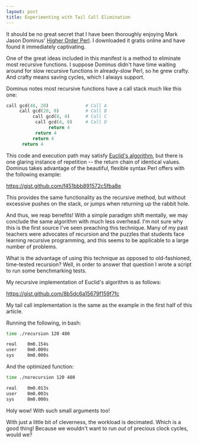 ```yaml
---
layout: post
title: Experimenting with Tail Call Elimination
---
```


It should be no great secret that I have been thoroughly enjoying Mark Jason Dominus' [Higher Order Perl](http://hop.perl.plover.com/#free). I downloaded it gratis online and have found it immediately captivating.

One of the great ideas included in this manifest is a method to eliminate most recursive functions. I suppose Dominus didn't have time waiting around for slow recursive functions in already-slow Perl, so he grew crafty. And crafty means saving cycles, which I always support.

Dominus notes most recursive functions have a call stack much like this one:

```python
call gcd(48, 20)              # Call A
     call gcd(20, 8)          # Call B
     	  call gcd(8, 4)      # Call C
	       call gcd(4, 0)     # Call D
	       	    return 4
	       return 4
          return 4
      return 4
```

This code and execution path may satisfy [Euclid's algorithm](http://en.wikipedia.org/wiki/Euclidean_algorithm), but there is one glaring instance of repetition -- the return chain of identical values. Dominus takes advantage of the beautiful, flexible syntax Perl offers with the following example:

https://gist.github.com/f451bbb891572c5fba8e

This provides the same functionality as the recursive method, but without excessive pushes on the stack, or jumps when returning up the rabbit hole.

And thus, we reap benefits! With a simple paradigm shift mentally, we may conclude the same algorithm with much less overhead. I'm not sure why this is the first source I've seen preaching this technique. Many of my past teachers were advocates of recursion and the puzzles that students face learning recursive programming, and this seems to be applicable to a large number of problems.

What is the advantage of using this technique as opposed to old-fashioned, time-tested recursion? Well, in order to answer that question I wrote a script to run some benchmarking tests.

My recursive implementation of Euclid's algorithm is as follows:

https://gist.github.com/8b5dc6a15679f159f7fc

My tail call implementation is the same as the example in the first half of this article.

Running the following, in bash:

```bash
time ./recursion 120 480

real	0m0.154s
user	0m0.009s
sys	    0m0.000s
```

And the optimized function:

```bash
time ./norecursion 120 480

real	0m0.013s
user	0m0.003s
sys	    0m0.000s
```

Holy wow! With such small arguments too!

With just a little bit of cleverness, the workload is decimated. Which is a good thing! Because we wouldn't want to run *out* of precious clock cycles, would we?
